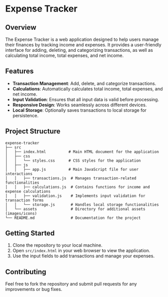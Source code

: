 # Expense Tracker

## Overview
The Expense Tracker is a web application designed to help users manage their finances by tracking income and expenses. It provides a user-friendly interface for adding, deleting, and categorizing transactions, as well as calculating total income, total expenses, and net income.

## Features
- **Transaction Management**: Add, delete, and categorize transactions.
- **Calculations**: Automatically calculates total income, total expenses, and net income.
- **Input Validation**: Ensures that all input data is valid before processing.
- **Responsive Design**: Works seamlessly across different devices.
- **Local Storage**: Optionally saves transactions to local storage for persistence.

## Project Structure
```
expense-tracker
├── src
│   ├── index.html          # Main HTML document for the application
│   ├── css
│   │   └── styles.css      # CSS styles for the application
│   ├── js
│   │   ├── app.js          # Main JavaScript file for user interactions
│   │   ├── transactions.js  # Manages transaction-related functionalities
│   │   ├── calculations.js  # Contains functions for income and expense calculations
│   │   ├── validation.js    # Implements input validation for transaction forms
│   │   └── storage.js       # Handles local storage functionalities
│   └── assets               # Directory for additional assets (images/icons)
└── README.md                # Documentation for the project
```

## Getting Started
1. Clone the repository to your local machine.
2. Open `src/index.html` in your web browser to view the application.
3. Use the input fields to add transactions and manage your expenses.

## Contributing
Feel free to fork the repository and submit pull requests for any improvements or bug fixes.